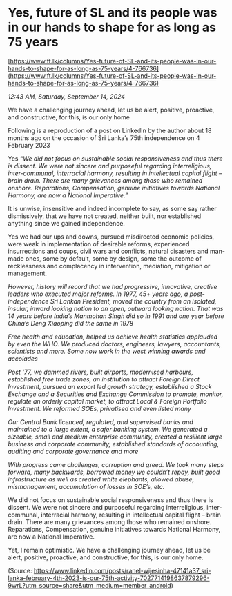 # Yes, future of SL and its people was in our hands to shape for as long as 75 years

[https://www.ft.lk/columns/Yes-future-of-SL-and-its-people-was-in-our-hands-to-shape-for-as-long-as-75-years/4-766736](https://www.ft.lk/columns/Yes-future-of-SL-and-its-people-was-in-our-hands-to-shape-for-as-long-as-75-years/4-766736)

*12:43 AM, Saturday, September 14, 2024*

We have a challenging journey ahead, let us be alert, positive, proactive, and constructive, for this, is our only home

Following is a reproduction of a post on LinkedIn by the author about 18 months ago on the occasion of Sri Lanka’s 75th independence on 4 February 2023

Yes *“We did not focus on sustainable social responsiveness and thus there is dissent. We were not sincere and purposeful regarding interreligious, inter-communal, interracial harmony, resulting in intellectual capital flight – brain drain. There are many grievances among those who remained onshore. Reparations, Compensation, genuine initiatives towards National Harmony, are now a National Imperative.”*

It is unwise, insensitive and indeed incomplete to say, as some say rather dismissively, that we have not created, neither built, nor established anything since we gained independence.

Yes we had our ups and downs, pursued misdirected economic policies, were weak in implementation of desirable reforms, experienced insurrections and coups, civil wars and conflicts, natural disasters and man-made ones, some by default, some by design, some the outcome of recklessness and complacency in intervention, mediation, mitigation or management.

*However, history will record that we had progressive, innovative, creative leaders who executed major reforms. In 1977, 45+ years ago, a post-independence Sri Lankan President, moved the country from an isolated, insular, inward looking nation to an open, outward looking nation. That was 14 years before India’s Manmohan Singh did so in 1991 and one year before China’s Deng Xiaoping did the same in 1978*

*Free health and education, helped us achieve health statistics applauded by even the WHO. We produced doctors, engineers, lawyers, accountants, scientists and more. Some now work in the west winning awards and accolades*

*Post ‘77, we dammed rivers, built airports, modernised harbours, established free trade zones, an institution to attract Foreign Direct Investment, pursued an export led growth strategy, established a Stock Exchange and a Securities and Exchange Commission to promote, monitor, regulate an orderly capital market, to attract Local & Foreign Portfolio Investment. We reformed SOEs, privatised and even listed many*

*Our Central Bank licenced, regulated, and supervised banks and maintained to a large extent, a safer banking system. We generated a sizeable, small and medium enterprise community, created a resilient large business and corporate community, established standards of accounting, auditing and corporate governance and more*

*With progress came challenges, corruption and greed. We took many steps forward, many backwards, borrowed money we couldn’t repay, built good infrastructure as well as created white elephants, allowed abuse, mismanagement, accumulation of losses in SOE’s, etc.*

We did not focus on sustainable social responsiveness and thus there is dissent. We were not sincere and purposeful regarding interreligious, inter-communal, interracial harmony, resulting in intellectual capital flight – brain drain. There are many grievances among those who remained onshore. Reparations, Compensation, genuine initiatives towards National Harmony, are now a National Imperative.

Yet, I remain optimistic. We have a challenging journey ahead, let us be alert, positive, proactive, and constructive, for this, is our only home.

(Source: https://www.linkedin.com/posts/ranel-wijesinha-47141a37_sri-lanka-february-4th-2023-is-our-75th-activity-7027714198637879296-9wrL?utm_source=share&utm_medium=member_android)

